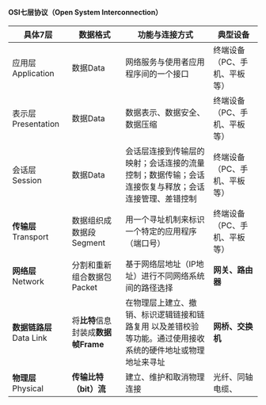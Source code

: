 

#### OSI七层协议（Open System Interconnection）

|具体7层|数据格式|功能与连接方式|典型设备|
|-|-|-|-|
|应用层 Application|数据Data|网络服务与使用者应用程序间的一个接口|终端设备（PC、手机、平板等）|
|表示层 Presentation|数据Data|数据表示、数据安全、数据压缩|终端设备（PC、手机、平板等）|
|会话层 Session|数据Data|会话层连接到传输层的映射；会话连接的流量控制；数据传输；会话连接恢复与释放；会话连接管理、差错控制|终端设备（PC、手机、平板等）|
|**传输层** Transport|数据组织成数据段Segment|用一个寻址机制来标识一个特定的应用程序（端口号）|终端设备（PC、手机、平板等）|
|**网络层** Network|分割和重新组合数据包Packet|基于网络层地址（IP地址）进行不同网络系统间的路径选择|**网关、路由器**|
|**数据链路层** Data Link|将**比特**信息封装成**数据帧Frame**|在物理层上建立、撤销、标识逻辑链接和链路复用 以及差错校验等功能。通过使用接收系统的硬件地址或物理地址来寻址|**网桥、交换机**|
|**物理层**Physical|**传输比特（bit）流**|建立、维护和取消物理连接|光纤、同轴电缆、|**双绞线、网卡、中继器、集线器**|